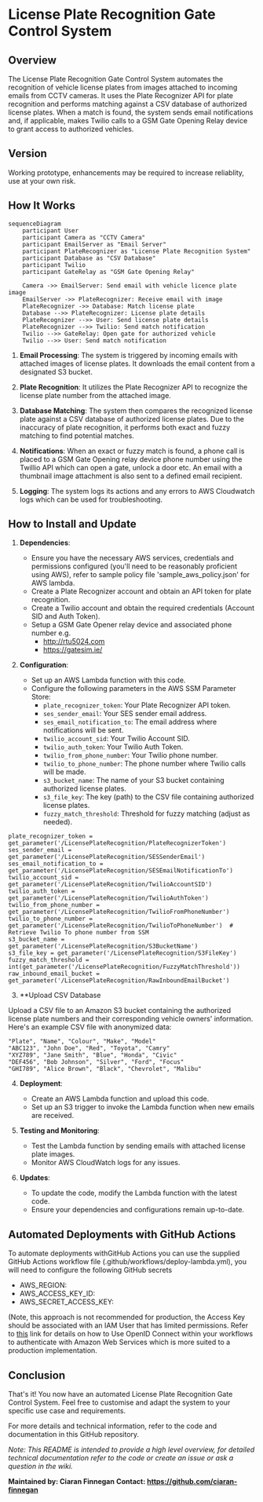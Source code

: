 # License Plate Recognition Gate Control System

## Overview

The License Plate Recognition Gate Control System automates the recognition of vehicle license plates from images attached to incoming emails from CCTV cameras. It uses the Plate Recognizer API for plate recognition and performs matching against a CSV database of authorized license plates. When a match is found, the system sends email notifications and, if applicable, makes Twilio calls to a GSM Gate Opening Relay device to grant access to authorized vehicles.

## Version
Working prototype, enhancements may be required to increase reliablity, use at your own risk.

## How It Works

```mermaid
sequenceDiagram
    participant User
    participant Camera as "CCTV Camera"
    participant EmailServer as "Email Server"
    participant PlateRecognizer as "License Plate Recognition System"
    participant Database as "CSV Database"
    participant Twilio
    participant GateRelay as "GSM Gate Opening Relay"

    Camera ->> EmailServer: Send email with vehicle licence plate image
    EmailServer ->> PlateRecognizer: Receive email with image
    PlateRecognizer ->> Database: Match license plate
    Database -->> PlateRecognizer: License plate details
    PlateRecognizer -->> User: Send license plate details
    PlateRecognizer -->> Twilio: Send match notification
    Twilio -->> GateRelay: Open gate for authorized vehicle
    Twilio -->> User: Send match notification
```

1. **Email Processing**: The system is triggered by incoming emails with attached images of license plates. It downloads the email content from a designated S3 bucket.

2. **Plate Recognition**: It utilizes the Plate Recognizer API to recognize the license plate number from the attached image.

3. **Database Matching**: The system then compares the recognized license plate against a CSV database of authorized license plates. Due to the inaccuracy of plate recognition, it performs both exact and fuzzy matching to find potential matches.

4. **Notifications**: When an exact or fuzzy match is found, a phone call is placed to a GSM Gate Opening relay device phone number using the Twillio API which can open a gate, unlock a door etc. An email with a thumbnail image attachment is also sent to a defined email recipient.

5. **Logging**: The system logs its actions and any errors to AWS Cloudwatch logs which can be used for troubleshooting.

## How to Install and Update

1. **Dependencies**:
   - Ensure you have the necessary AWS services, credentials and permissions configured (you'll need to be reasonably proficient using AWS), refer to sample policy file 'sample_aws_policy.json' for AWS lambda.
   - Create a Plate Recognizer account and obtain an API token for plate recognition.
   - Create a Twilio account and obtain the required credentials (Account SID and Auth Token).
   - Setup a GSM Gate Opener relay device and associated phone number e.g.
     - http://rtu5024.com
     - https://gatesim.ie/

2. **Configuration**:
   - Set up an AWS Lambda function with this code.
   - Configure the following parameters in the AWS SSM Parameter Store:
     - `plate_recognizer_token`: Your Plate Recognizer API token.
     - `ses_sender_email`: Your SES sender email address.
     - `ses_email_notification_to`: The email address where notifications will be sent.
     - `twilio_account_sid`: Your Twilio Account SID.
     - `twilio_auth_token`: Your Twilio Auth Token.
     - `twilio_from_phone_number`: Your Twilio phone number.
     - `twilio_to_phone_number`: The phone number where Twilio calls will be made.
     - `s3_bucket_name`: The name of your S3 bucket containing authorized license plates.
     - `s3_file_key`: The key (path) to the CSV file containing authorized license plates.
     - `fuzzy_match_threshold`: Threshold for fuzzy matching (adjust as needed).

```
plate_recognizer_token = get_parameter('/LicensePlateRecognition/PlateRecognizerToken')
ses_sender_email = get_parameter('/LicensePlateRecognition/SESSenderEmail')
ses_email_notification_to = get_parameter('/LicensePlateRecognition/SESEmailNotificationTo')
twilio_account_sid = get_parameter('/LicensePlateRecognition/TwilioAccountSID')
twilio_auth_token = get_parameter('/LicensePlateRecognition/TwilioAuthToken')
twilio_from_phone_number = get_parameter('/LicensePlateRecognition/TwilioFromPhoneNumber')
twilio_to_phone_number = get_parameter('/LicensePlateRecognition/TwilioToPhoneNumber')  # Retrieve Twilio To phone number from SSM
s3_bucket_name = get_parameter('/LicensePlateRecognition/S3BucketName')
s3_file_key = get_parameter('/LicensePlateRecognition/S3FileKey')
fuzzy_match_threshold = int(get_parameter('/LicensePlateRecognition/FuzzyMatchThreshold'))
raw_inbound_email_bucket = get_parameter('/LicensePlateRecognition/RawInboundEmailBucket')
```

3. **Upload CSV Database

Upload a CSV file to an Amazon S3 bucket containing the authorized license plate numbers and their corresponding vehicle owners' information. Here's an example CSV file with anonymized data:

```csv
"Plate", "Name", "Colour", "Make", "Model"
"ABC123", "John Doe", "Red", "Toyota", "Camry"
"XYZ789", "Jane Smith", "Blue", "Honda", "Civic"
"DEF456", "Bob Johnson", "Silver", "Ford", "Focus"
"GHI789", "Alice Brown", "Black", "Chevrolet", "Malibu"
```

4. **Deployment**:
   - Create an AWS Lambda function and upload this code.
   - Set up an S3 trigger to invoke the Lambda function when new emails are received.

5. **Testing and Monitoring**:
   - Test the Lambda function by sending emails with attached license plate images.
   - Monitor AWS CloudWatch logs for any issues.

6. **Updates**:
   - To update the code, modify the Lambda function with the latest code.
   - Ensure your dependencies and configurations remain up-to-date.

## Automated Deployments with GitHub Actions

To automate deployments withGitHub Actions you can use the supplied GitHub Actions workflow file (.github/workflows/deploy-lambda.yml), you will need to configure the following GitHub secrets

- AWS_REGION:
- AWS_ACCESS_KEY_ID: 
- AWS_SECRET_ACCESS_KEY:

(Note, this approach is not recommended for production, the Access Key should be associated with an IAM User that has limited permissions. Refer to [this](https://docs.github.com/en/actions/deployment/security-hardening-your-deployments/configuring-openid-connect-in-amazon-web-services) link for details on how to Use OpenID Connect within your workflows to authenticate with Amazon Web Services which is more suited to a production implementation.

## Conclusion

That's it! You now have an automated License Plate Recognition Gate Control System. Feel free to customise and adapt the system to your specific use case and requirements.

For more details and technical information, refer to the code and documentation in this GitHub repository.

*Note: This README is intended to provide a high level overview, for detailed technical documentation refer to the code or create an issue or ask a question in the wiki.*

**Maintained by: Ciaran Finnegan**
**Contact: https://github.com/ciaran-finnegan**
